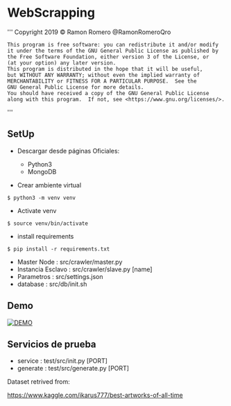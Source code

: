 # WebScrapping

'''
    Copyright 2019 
    © Ramon Romero   @RamonRomeroQro

    This program is free software: you can redistribute it and/or modify
    it under the terms of the GNU General Public License as published by
    the Free Software Foundation, either version 3 of the License, or
    (at your option) any later version.
    This program is distributed in the hope that it will be useful,
    but WITHOUT ANY WARRANTY; without even the implied warranty of
    MERCHANTABILITY or FITNESS FOR A PARTICULAR PURPOSE.  See the
    GNU General Public License for more details.
    You should have received a copy of the GNU General Public License
    along with this program.  If not, see <https://www.gnu.org/licenses/>.

'''

## SetUp

+ Descargar desde páginas Oficiales: 
   - Python3
   - MongoDB


+ Crear ambiente virtual
```
$ python3 -m venv venv
```
+ Activate venv
```
$ source venv/bin/activate
```
+ install requirements
```
$ pip install -r requirements.txt
```

- Master Node : src/crawler/master.py
- Instancia Esclavo : src/crawler/slave.py [name]
- Parametros : src/settings.json
- database : src/db/init.sh

## Demo

[![DEMO](http://img.youtube.com/vi/DuDJwQcMdAw/0.jpg)](http://www.youtube.com/watch?v=DuDJwQcMdAw)

## Servicios de prueba

- service : test/src/init.py [PORT]
- generate : test/src/generate.py [PORT]

Dataset retrived from:

https://www.kaggle.com/ikarus777/best-artworks-of-all-time



